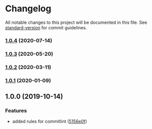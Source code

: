 # Changelog

All notable changes to this project will be documented in this file. See [standard-version](https://github.com/conventional-changelog/standard-version) for commit guidelines.

### [1.0.4](https://github.com/wowvendor/commitlint-config/compare/v1.0.3...v1.0.4) (2020-07-14)

### [1.0.3](https://github.com/wowvendor/commitlint-config/compare/v1.0.2...v1.0.3) (2020-05-20)

### [1.0.2](https://github.com/wowvendor/commitlint-config/compare/v1.0.1...v1.0.2) (2020-03-11)

### [1.0.1](https://github.com/wowvendor/commitlint-config/compare/v1.0.0...v1.0.1) (2020-01-09)

## 1.0.0 (2019-10-14)

### Features

- added rules for commitlint
  ([5156e0f](https://github.com/wowvendor/commitlint-config/commit/5156e0f0deffc9b86200b47bcf507c14d7501a24))
